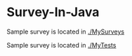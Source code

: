 # Survey-In-Java #

Sample survey is located in [./MySurveys](https://github.com/christineonita/survey-in-java/tree/master/MySurveys)

Sample survey is located in [./MyTests](https://github.com/christineonita/survey-in-java/tree/master/MyTests)